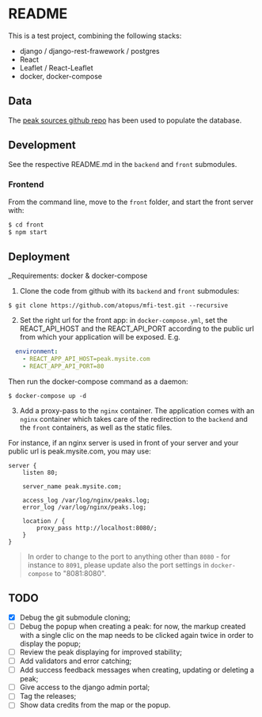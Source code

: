 # README

This is a test project, combining the following stacks:

* django / django-rest-frawework / postgres
* React
* Leaflet / React-Leaflet
* docker, docker-compose

## Data

The [peak sources github repo](https://github.com/open-peaks/data) has been used to populate the database.

## Development

See the respective README.md in the `backend` and `front` submodules.

### Frontend

From the command line, move to the `front` folder, and start the front server with:

```sh
$ cd front
$ npm start
```

## Deployment

_Requirements: docker & docker-compose


1. Clone the code from github with its `backend` and `front` submodules:

```
$ git clone https://github.com/atopus/mfi-test.git --recursive
```

2. Set the right url for the front app: in `docker-compose.yml`, set the REACT_API_HOST and the REACT_API_PORT according to the public url from which your application will be exposed. E.g.

```yaml
  environment:
    - REACT_APP_API_HOST=peak.mysite.com
    - REACT_APP_API_PORT=80
```

Then run the docker-compose command as a daemon:

```
$ docker-compose up -d
```

3. Add a proxy-pass to the `nginx` container. The application comes with an `nginx` container which takes care of the redirection to the `backend` and the `front` containers, as well as the static files.

For instance, if an nginx server is used in front of your server and your public url is peak.mysite.com, you may use:

```
server {
    listen 80;

    server_name peak.mysite.com;

    access_log /var/log/nginx/peaks.log;
    error_log /var/log/nginx/peaks.log;

    location / {
        proxy_pass http://localhost:8080/;
    }
}

```

> In order to change to the port to anything other than `8080` - for instance to `8091`, please update also the port settings in `docker-compose` to "8081:8080".

## TODO

* [x] Debug the git submodule cloning;
* [ ] Debug the popup when creating a peak: for now, the markup created with a single clic on the map needs to be clicked again twice in order to display the popup;
* [ ] Review the peak displaying for improved stability;
* [ ] Add validators and error catching;
* [ ] Add success feedback messages when creating, updating or deleting a peak;
* [ ] Give access to the django admin portal;
* [ ] Tag the releases;
* [ ] Show data credits from the map or the popup.
